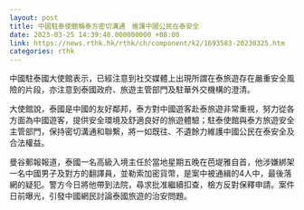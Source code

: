 ```yaml
---
layout: post
title: 中國駐泰使館稱泰方密切溝通　維護中國公民在泰安全
date: 2023-03-25 14:39:48.000000000 +08:00
link: https://news.rthk.hk/rthk/ch/component/k2/1693583-20230325.htm
categories: rthk
---
```


中國駐泰國大使館表示，已經注意到社交媒體上出現所謂在泰旅遊存在嚴重安全風險的片段，亦注意到泰國政府、旅遊主管部門及駐華外交機構的澄清。

大使館說，泰國是中國的友好鄰邦，泰方對中國遊客赴泰旅遊非常重視，努力從各方面為中國遊客，提供安全環境及舒適良好的旅遊體驗；駐泰使館與泰方旅遊安全主管部門，保持密切溝通和聯繫，將一如既往、不遺餘力維護中國公民在泰安全及合法權益。

曼谷郵報報道，泰國一名高級入境主任於當地星期五晚在芭堤雅自首，他涉嫌綁架一名中國男子及對方的翻譯員，並勒索加密貨幣，是案中被通緝的4人中，最後落網的疑犯。警方今日將他帶到法院，尋求批准繼續扣查，檢方反對保釋申請。案件日前曝光，引發中國網民討論泰國旅遊的治安問題。
